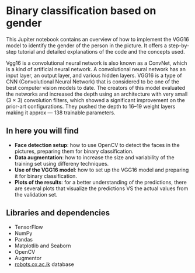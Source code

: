 # Binary classification based on gender

This Jupiter notebook contains an overview of how to implement the VGG16 model to identify the gender of the person in the picture. It offers a step-by-step tutorial and detailed explanations of the code and the concepts used.

Vgg16 is a convolutional neural network is also known as a ConvNet, which is a kind of artificial neural network. A convolutional neural network has an input layer, an output layer, and various hidden layers. VGG16 is a type of CNN (Convolutional Neural Network) that is considered to be one of the best computer vision models to date. The creators of this model evaluated the networks and increased the depth using an architecture with very small (3 × 3) convolution filters, which showed a significant improvement on the prior-art configurations. They pushed the depth to 16–19 weight layers making it approx — 138 trainable parameters.

## In here you will find
- **Face detection setup**: how to use OpenCV to detect the faces in the pictures, preparing them for binary classification.
- **Data augmentation**: how to increase the size and variability of the training set using differeny techniques.
- **Use of the VGG16 model**: how to set up the VGG16 model and preparing it for binary classification.
- **Plots of the results**: for a better understanding of the predictions, there are several plots that visualize the predictions VS the actual values from the validation set.

## Libraries and dependencies
- TensorFlow 
- NumPy 
- Pandas 
- Matplotlib and Seaborn 
- OpenCV  
- Augmentor
- [robots.ox.ac.ik]("http://www.robots.ox.ac.uk/~vgg/data/vgg_face/vgg_face_dataset.tar.gz") database 
